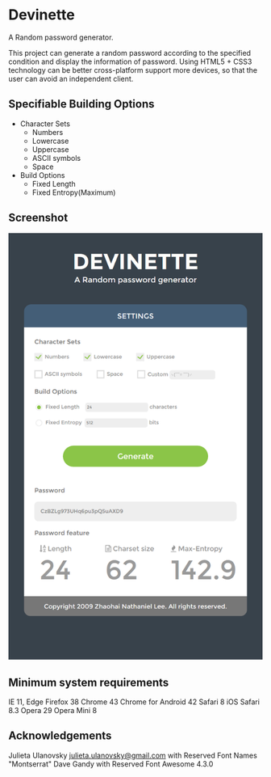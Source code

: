 # Devinette
A Random password generator.

This project can generate a random password according to the specified condition and display the information of password. Using HTML5 + CSS3 technology can be better cross-platform support more devices, so that the user can avoid an independent client.

## Specifiable Building Options
* Character Sets
	* Numbers
	* Lowercase
	* Uppercase
	* ASCII symbols
	* Space
* Build Options
	* Fixed Length
	* Fixed Entropy(Maximum)

## Screenshot
![screenshot](https://github.com/ZHNathanielLee/Devinette/raw/master/screenshot.png)

## Minimum system requirements
IE 11, Edge
Firefox 38
Chrome 43
Chrome for Android 42
Safari 8
iOS Safari 8.3
Opera 29
Opera Mini 8

## Acknowledgements
Julieta Ulanovsky <julieta.ulanovsky@gmail.com> with Reserved Font Names "Montserrat"
Dave Gandy with Reserved Font Awesome 4.3.0
